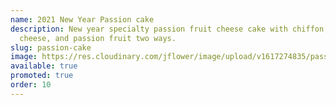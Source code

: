 ```yaml
---
name: 2021 New Year Passion cake
description: New year specialty passion fruit cheese cake with chiffon, cream
  cheese, and passion fruit two ways.
slug: passion-cake
image: https://res.cloudinary.com/jflower/image/upload/v1617274835/passion_acxyuk.jpg
available: true
promoted: true
order: 10
---
```

